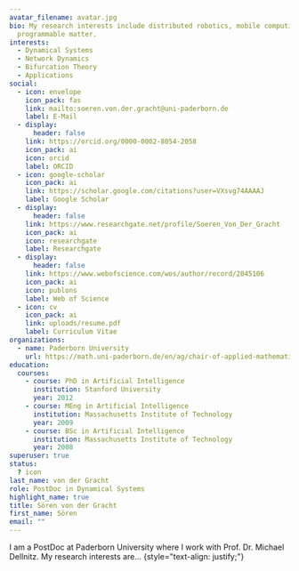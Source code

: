 ```yaml
---
avatar_filename: avatar.jpg
bio: My research interests include distributed robotics, mobile computing and
  programmable matter.
interests:
  - Dynamical Systems
  - Network Dynamics
  - Bifurcation Theory
  - Applications
social:
  - icon: envelope
    icon_pack: fas
    link: mailto:soeren.von.der.gracht@uni-paderborn.de
    label: E-Mail
  - display:
      header: false
    link: https://orcid.org/0000-0002-8054-2058
    icon_pack: ai
    icon: orcid
    label: ORCID
  - icon: google-scholar
    icon_pack: ai
    link: https://scholar.google.com/citations?user=VXsvg74AAAAJ
    label: Google Scholar
  - display:
      header: false
    link: https://www.researchgate.net/profile/Soeren_Von_Der_Gracht
    icon_pack: ai
    icon: researchgate
    label: Researchgate
  - display:
      header: false
    link: https://www.webofscience.com/wos/author/record/2045106
    icon_pack: ai
    icon: publons
    label: Web of Science
  - icon: cv
    icon_pack: ai
    link: uploads/resume.pdf
    label: Curriculum Vitae
organizations:
  - name: Paderborn University
    url: https://math.uni-paderborn.de/en/ag/chair-of-applied-mathematics
education:
  courses:
    - course: PhD in Artificial Intelligence
      institution: Stanford University
      year: 2012
    - course: MEng in Artificial Intelligence
      institution: Massachusetts Institute of Technology
      year: 2009
    - course: BSc in Artificial Intelligence
      institution: Massachusetts Institute of Technology
      year: 2008
superuser: true
status:
  ? icon
last_name: von der Gracht
role: PostDoc in Dynamical Systems
highlight_name: true
title: Sören von der Gracht
first_name: Sören
email: ""
---
```

I am a PostDoc at Paderborn University where I work with Prof. Dr. Michael Dellnitz. My research interests are...
{style="text-align: justify;"}
